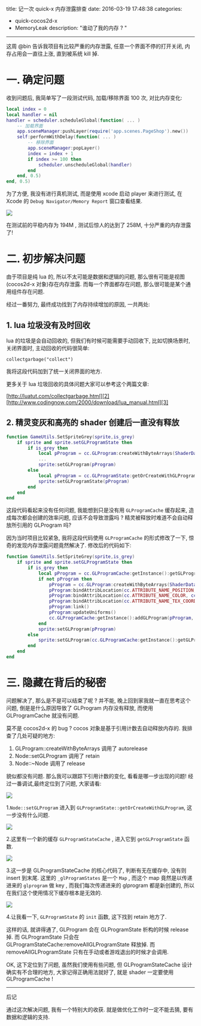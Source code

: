 title: 记一次 quick-x 内存泄露排查
date: 2016-03-19 17:48:38
categories:
- quick-cocos2d-x
- MemoryLeak
description: "谁动了我的内存 ? "
---

这周 @bin 告诉我项目有比较严重的内存泄露, 任意一个界面不停的打开关闭, 内存占用会一直往上涨, 直到被系统 kill 掉.

# 一. 确定问题

收到问题后, 我简单写了一段测试代码, 加载/移除界面 100 次, 对比内存变化:

```lua
local index = 0
local handler = nil
handler = scheduler.scheduleGlobal(function( ... )
    -- 加载界面
    app.sceneManager:pushLayer(require('app.scenes.PageShop').new())
    self:performWithDelay(function( ... )
        -- 移除界面
        app.sceneManager:popLayer()
        index = index + 1
        if index >= 100 then
            scheduler.unscheduleGlobal(handler)
        end
    end, 0.5)
end, 0.5)
```


为了方便, 我没有进行真机测试, 而是使用 xcode 启动 player 来进行测试, 在 Xcode 的 `Debug Navigator/Memory Report` 窗口查看结果.

![][1]

在测试前的平稳内存为 194M , 测试后惊人的达到了 258M, 十分严重的内存泄露了!

# 二. 初步解决问题

由于项目是纯 lua 的, 所以不太可能是数据和逻辑的问题, 那么很有可能是视图(cocos2d-x 对象)存在内存泄露. 而每一个界面都存在问题, 那么很可能是某个通用组件存在问题.

经过一番努力, 最终成功找到了内存持续增加的原因, 一共两处:

## 1. lua 垃圾没有及时回收

lua 的垃圾是会自动回收的, 但我们有时候可能需要手动回收下, 比如切换场景时, 关闭界面时, 主动回收的代码很简单:

```
collectgarbage("collect")
```

我将这段代码加到了统一关闭界面的地方.

更多关于 lua 垃圾回收的具体问题大家可以参考这个两篇文章:

[http://luatut.com/collectgarbage.html][2]
[http://www.codingnow.com/2000/download/lua_manual.html][3]

## 2. 精灵变灰和高亮的 shader 创建后一直没有释放

```lua
function GameUtils.SetSpriteGrey(sprite,is_grey)
    if sprite and sprite.setGLProgramState then
        if is_grey then
            local pProgram = cc.GLProgram:createWithByteArrays(ShaderData.vertDefaultSourceGrey, ShaderData.pszFragSourceGrey)
            ...
            sprite:setGLProgram(pProgram) 
        else 
            local pProgram = cc.GLProgramState:getOrCreateWithGLProgram(cc.GLProgramCache:getInstance():getGLProgram("ShaderPositionTextureColor_noMVP"))
            sprite:setGLProgramState(pProgram)
        end 
    end
end
```

这段代码看起来没有任何问题, 我能想到只是没有用 `GLProgramCache` 缓存起来, 造成每次都会创建的效率问题, 应该不会导致泄露吗 ? 精灵被释放时难道不会自动释放所引用的 GLProgram 吗?

因为当时项目比较紧急, 我将这段代码使用 `GLProgramCache` 的形式修改了一下, 惊奇的发现内存泄露问题竟然解决了. 修改后的代码如下:

```lua
function GameUtils.SetSpriteGrey(sprite,is_grey)
    if sprite and sprite.setGLProgramState then
        if is_grey then
            local pProgram = cc.GLProgramCache:getInstance():getGLProgram("ShaderPositionTextureColor_Gray")
            if not pProgram then
                pProgram = cc.GLProgram:createWithByteArrays(ShaderData.vertDefaultSourceGrey, ShaderData.pszFragSourceGrey)
                pProgram:bindAttribLocation(cc.ATTRIBUTE_NAME_POSITION, cc.VERTEX_ATTRIB_POSITION)
                pProgram:bindAttribLocation(cc.ATTRIBUTE_NAME_COLOR, cc.VERTEX_ATTRIB_COLOR)
                pProgram:bindAttribLocation(cc.ATTRIBUTE_NAME_TEX_COORD, cc.VERTEX_ATTRIB_FLAG_TEX_COORDS)
                pProgram:link()
                pProgram:updateUniforms()
                cc.GLProgramCache:getInstance():addGLProgram(pProgram, "ShaderPositionTextureColor_Gray")
            end
            sprite:setGLProgram(pProgram) 
        else 
            sprite:setGLProgram(cc.GLProgramCache:getInstance():getGLProgram("ShaderPositionTextureColor_noMVP"))
        end 
    end
end
```


# 三. 隐藏在背后的秘密

问题解决了, 那么是不是可以结束了呢 ? 并不能, 晚上回到家我就一直在思考这个问题, 倒是是什么原因导致了 GLProgram 内存没有释放, 而使用 GLProgramCache 就没有问题.

莫不是 cocos2d-x 的 bug ? cocos 对象是基于引用计数去自动释放内存的. 我排查了几处可疑的地方:

1. GLProgram::createWithByteArrays 调用了 autorelease
2. Node::setGLProgram 调用了 retain
3. Node::~Node 调用了 release

貌似都没有问题. 那么我可以跟踪下引用计数的变化, 看看是哪一步出现的问题! 经过一番调试,最终定位到了问题, 大家请看:

![][4]

1.`Node::setGLProgram` 进入到 `GLProgramState::getOrCreateWithGLProgram`, 这一步没有什么问题.

![][5]

2.这里有一个新的缓存 `GLProgramStateCache` , 进入它到 `getGLProgramState` 函数.

![][6]

3.这一步是 GLProgramStateCache 的核心代码了, 判断有无在缓存中, 没有则 insert 到末尾. 这里的 `_glProgramStates` 是一个 `Map` , 而这个 map 竟然是以传递进来的 `glprogram` 做
 key , 而我们每次传递进来的 glprogram 都是新创建的, 所以在我们这个使用情况下缓存根本是无效的.

![][7]

4.让我看一下, `GLProgramState` 的 `init` 函数, 这下找到 retain 地方了. 


这样的话, 就讲得通了, GLProgram 会在 GLProgramState 析构的时候 release 掉. 而 GLProgramState 只会在 GLProgramStateCache:removeAllGLProgramState 释放掉. 而 removeAllGLProgramState 只有在手动或者游戏退出的时候才会调用.


OK, 这下定位到了问题, 虽然我们使用有些问题, 但 GLProgramStateCache 设计确实有不合理的地方, 大家记得正确用法就好了, 就是 shader 一定要使用 GLProgramCache !

---

后记

通过这次解决问题, 我有一个特别大的收获. 就是做优化工作时一定不能去猜, 要有数据和逻辑的支持.

[1]: http://ww3.sinaimg.cn/large/7f870d23gw1f23kr8dricj20rh0fstab.jpg
[2]: http://luatut.com/collectgarbage.html
[3]: http://www.codingnow.com/2000/download/lua_manual.html
[4]: http://ww1.sinaimg.cn/large/7f870d23gw1f2anef57p3j20u60370ts.jpg
[5]: http://ww4.sinaimg.cn/large/7f870d23gw1f2aneul8cej20u7021jrx.jpg
[6]: http://ww3.sinaimg.cn/large/7f870d23gw1f2anf4bv4tj20u906l402.jpg
[7]: http://ww1.sinaimg.cn/large/7f870d23gw1f2anfex5v1j20tx03zjs1.jpg
